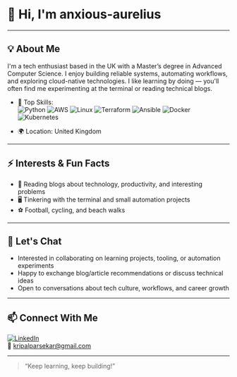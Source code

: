 # 👋 Hi, I'm anxious-aurelius

---

## 💡 About Me

I'm a tech enthusiast based in the UK with a Master’s degree in Advanced Computer Science. I enjoy building reliable systems, automating workflows, and exploring cloud-native technologies. I like learning by doing — you'll often find me experimenting at the terminal or reading technical blogs.

- 🔧 Top Skills:  
  ![Python](https://img.shields.io/badge/-Python-informational?style=flat&logo=python&logoColor=white)
  ![AWS](https://img.shields.io/badge/-AWS-orange?style=flat&logo=amazon-aws&logoColor=white)
  ![Linux](https://img.shields.io/badge/-Linux-black?style=flat&logo=linux&logoColor=white)
  ![Terraform](https://img.shields.io/badge/-Terraform-623CE4?style=flat&logo=terraform&logoColor=white)
  ![Ansible](https://img.shields.io/badge/-Ansible-EE0000?style=flat&logo=ansible&logoColor=white)
  ![Docker](https://img.shields.io/badge/-Docker-2496ED?style=flat&logo=docker&logoColor=white)
  ![Kubernetes](https://img.shields.io/badge/-Kubernetes-326CE5?style=flat&logo=kubernetes&logoColor=white)

- 🌍 Location: United Kingdom

---

## ⚡ Interests & Fun Facts

- 📝 Reading blogs about technology, productivity, and interesting problems  
- 🖥️ Tinkering with the terminal and small automation projects  
- ⚽ Football, cycling, and beach walks

---

## 🤝 Let's Chat

- Interested in collaborating on learning projects, tooling, or automation experiments  
- Happy to exchange blog/article recommendations or discuss technical ideas  
- Open to conversations about tech culture, workflows, and career growth

---

## 📫 Connect With Me

[![LinkedIn](https://img.shields.io/badge/-LinkedIn-blue?style=flat&logo=linkedin&logoColor=white)](https://www.linkedin.com/in/kripalparsekar/)  
📧 kripalparsekar@gmail.com

---

> “Keep learning, keep building!”
